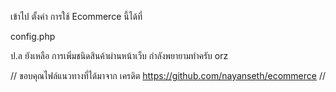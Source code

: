 เข้าไป ตั้งค่า การใช้ Ecommerce นี้ได้ที่ 

config.php

ป.ล ยังเหลือ การเพิ่มชนิดสินค้าผ่านหน้าเว็บ กำลังพยายามทำครับ orz 

// ขอบคุณไฟล์แนวทางที่ได้มาจาก เครดิต https://github.com/nayanseth/ecommerce //
